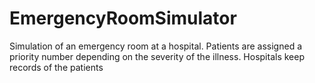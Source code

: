 # EmergencyRoomSimulator
Simulation of an emergency room at a hospital. Patients are assigned a priority number depending on the severity of the illness. Hospitals keep records of the patients
